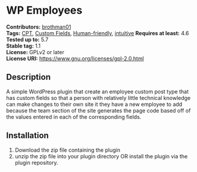 # WP Employees #
**Contributors:** [brothman01](https://profiles.wordpress.org/brothman01)  
**Tags:** [CPT](https://wordpress.org/themes/tags/productivity/), [Custom Fields](https://wordpress.org/themes/tags/monitor/), [Human-friendly](https://wordpress.org/themes/tags/updates/), [intuitive](https://wordpress.org/themes/tags/php/)
**Requires at least:** 4.6  
**Tested up to:** 5.7  
**Stable tag:** 1.1  
**License:** GPLv2 or later  
**License URI:** https://www.gnu.org/licenses/gpl-2.0.html  

## Description ##

A simple WordPress plugin that create an employee custom post type that has custom fields so that a person with relatively little technical knowledge can make changes to their own site it they have a new employee to add because the team section of the site generates the page code based off of the values entered in each of the corresponding fields.


## Installation ##

1. Download the zip file containing the plugin
2. unzip the zip file into your plugin directory
 OR
 install the plugin via the plugin repository.
